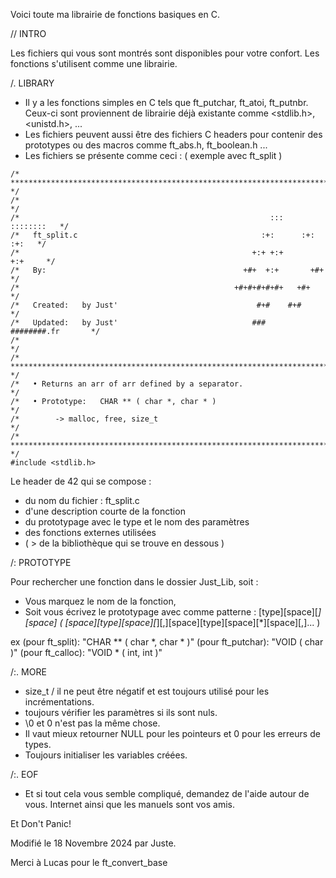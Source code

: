Voici toute ma librairie de fonctions basiques en C.

// INTRO

Les fichiers qui vous sont montrés sont disponibles pour votre confort. Les fonctions s'utilisent comme une librairie.

/. LIBRARY

* Il y a les fonctions simples en C tels que ft_putchar, ft_atoi, ft_putnbr. Ceux-ci sont proviennent de librairie déjà existante comme <stdlib.h>, <unistd.h>, <stdio> ...
* Les fichiers peuvent aussi être des fichiers C headers pour contenir des prototypes ou des macros comme ft_abs.h, ft_boolean.h ...
* Les fichiers se présente comme ceci : ( exemple avec ft_split )

```
/* ************************************************************************** */
/*                                                                            */
/*                                                        :::      ::::::::   */
/*   ft_split.c                                         :+:      :+:    :+:   */
/*                                                    +:+ +:+         +:+     */
/*   By:                                            +#+  +:+       +#+        */
/*                                                +#+#+#+#+#+   +#+           */
/*   Created:   by Just'                               #+#    #+#             */
/*   Updated:   by Just'                              ###   ########.fr       */
/*                                                                            */
/* ************************************************************************** */
/*   • Returns an arr of arr defined by a separator.                          */
/*   • Prototype:   CHAR ** ( char *, char * )                                */
/*        -> malloc, free, size_t                                             */
/* ************************************************************************** */
#include <stdlib.h>
```

Le header de 42 qui se compose :

* du nom du fichier : ft_split.c
* d'une description courte de la fonction
* du prototypage avec le type et le nom des paramètres
* des fonctions externes utilisées
* ( > de la bibliothèque qui se trouve en dessous )

/: PROTOTYPE

Pour rechercher une fonction dans le dossier Just_Lib, soit :
* Vous marquez le nom de la fonction,
* Soit vous écrivez le prototypage avec comme patterne :
[type][space][*][space] ( [space][type][space][*][,][space][type][space][*][space][,]... )

ex (pour ft_split): "CHAR ** ( char *, char * )"
(pour ft_putchar): "VOID ( char )"
(pour ft_calloc): "VOID * ( int, int )"

/:. MORE

* size_t / il ne peut être négatif et est toujours utilisé pour les incrémentations.
* toujours vérifier les paramètres si ils sont nuls.
* \0 et 0 n'est pas la même chose.
* Il vaut mieux retourner NULL pour les pointeurs et 0 pour les erreurs de types.
* Toujours initialiser les variables créées.

/:. EOF

* Et si tout cela vous semble compliqué, demandez de l'aide autour de vous. Internet ainsi que les manuels sont vos amis.

Et Don't Panic!

Modifié le 18 Novembre 2024 par Juste.

Merci à Lucas pour le ft_convert_base
